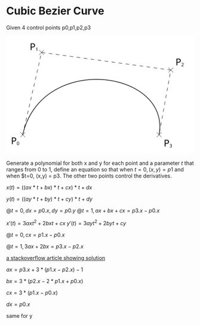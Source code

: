 # Cubic Bezier Curve

Given 4 control points p0,p1,p2,p3

![Bezier Curve](Bezier_curve.svg)

Generate a polynomial for both x and y for each point
and a parameter $t$ that ranges from 0 to 1, define an equation
so that when $t=0, (x,y) = p1$ and when $t=0, (x,y) = p3.
The other two points control the derivatives.

$x(t) = ((ax * t + bx) * t + cx) * t + dx$

$y(t) = ((ay * t + by) * t + cy) * t + dy$

$@t = 0, dx =p0.x, dy = p0.y$
$@t = 1, ax+bx+cx = p3.x - p0.x$

$x'(t) = 3ax t^2 + 2bx t + cx$
$y'(t) = 3ay t^2 + 2by t + cy$

$@t = 0, cx = p1.x - p0.x$

$@t = 1, 3ax + 2bx = p3.x - p2.x$

[a stackoverflow article showing solution](https://math.stackexchange.com/questions/2190728/how-to-calculate-the-cubic-b%C3%A9zier-spline-points)

$ax = p3.x + 3*(p1.x - p2.x) - 1$

$bx = 3*(p2.x - 2*p1.x + p0.x)$

$cx = 3*(p1.x - p0.x)$

$dx = p0.x$

same for y

